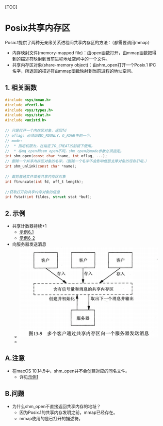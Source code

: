 [TOC]

# Posix共享内存区
Posix.1提供了两种无亲缘关系进程间共享内存区的方法：（都需要调用mmap）
* 内存映射文件(memory-mapped file)：由open函数打开，由mmap函数把得到的描述符映射到当前进程地址空间中的一个文件。
* 共享内存区对象(share-memory object)：由shm_open打开一个Posix.1 IPC名字，所返回的描述符由mmap函数映射到当前进程的地址空间。


## 1. 相关函数
```c
#include <sys/mman.h>
#include <fcntl.h>
#include <sys/types.h>
#include <sys/stat.h>
#include <unistd.h>

// 只是打开一个内存区对象，返回fd
// oflag: 必须函数O_RDONLY、O_RDWR中的一个。
// mode: 
//  * 指定权限为，在指定了O_CREAT的前提下使用。
//  * 与mq_open和sem_open不同，shm_open的mode参数必须指定。
int shm_open(const char *name, int oflag, ...);
// 删除一个共享内存区对象的名字。（删除一个名字不会影响低层支撑对象的现有引用。）
int shm_unlink(const char *name);

// 裁剪普通文件或者共享内存区对象
int ftruncate(int fd, off_t length);

//获取打开的共享内存对象的信息
int fstat(int fildes, struct stat *buf);
```

## 2. 示例
* 共享计数器持续+1
    * [示例6_1](./Examples/6_1_ex_pxshm_server1.c)
    * [示例6_2](./Examples/6_2_ex_pxshm_client1.c)
* 向服务器发送消息
    * ![](./one_server_multi_client.png)
    * 

## A.注意
* 在macOS 10.14.5中，shm_open并不会创建对应的同名文件。
    * 详见[示例1](./Examples/1_ex_shm_create.c)

## B.问题
* 为什么shm_open不直接返回共享内存的地址？
    * 因为Posix.1的共享内存发明之前，mmap已经存在。
    * mmap使用的是已打开的描述符。


